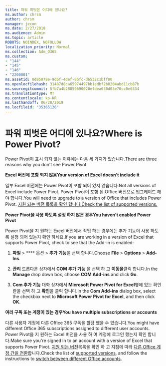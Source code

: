 ```yaml
---
title: 파워 피벗은 어디에 있나요?
ms.author: chrsm
author: chrsm
manager: jecon
ms.date: 2/27/2018
ms.audience: Admin
ms.topic: article
ROBOTS: NOINDEX, NOFOLLOW
localization_priority: Normal
ms.collection: Adm_O365
ms.custom:
- "144"
- "145"
- "146"
- "2200001"
ms.assetid: 0d95078e-9dbf-4def-8bfc-d6532c1bff00
ms.openlocfilehash: 31487d8ca65974497bb1edbf2b0204abd11cb87b
ms.sourcegitcommit: 5fb7a4b28859690020efdea630d03e70cc0e6334
ms.translationtype: MT
ms.contentlocale: ko-KR
ms.lasthandoff: 06/28/2019
ms.locfileid: "35365126"
---
```

# <a name="where-is-power-pivot"></a><span data-ttu-id="4eeb2-102">파워 피벗은 어디에 있나요?</span><span class="sxs-lookup"><span data-stu-id="4eeb2-102">Where is Power Pivot?</span></span>

<span data-ttu-id="4eeb2-103">Power Pivot이 표시 되지 않는 이유에는 다음 세 가지가 있습니다.</span><span class="sxs-lookup"><span data-stu-id="4eeb2-103">There are three reasons why you don't see Power Pivot:</span></span>
  
<span data-ttu-id="4eeb2-104">**Excel 버전에 포함 되지 않음**</span><span class="sxs-lookup"><span data-stu-id="4eeb2-104">**Your version of Excel doesn't include it**</span></span>
  
<span data-ttu-id="4eeb2-105">일부 Excel 버전에는 Power Pivot이 포함 되어 있지 않습니다.</span><span class="sxs-lookup"><span data-stu-id="4eeb2-105">Not all versions of Excel include Power Pivot.</span></span> <span data-ttu-id="4eeb2-106">Power Pivot이 포함 된 Office 버전으로 업그레이드 해야 합니다.</span><span class="sxs-lookup"><span data-stu-id="4eeb2-106">You will need to upgrade to a version of Office that includes Power Pivot.</span></span> [<span data-ttu-id="4eeb2-107">지원 되는 버전 목록을 확인 합니다.</span><span class="sxs-lookup"><span data-stu-id="4eeb2-107">Check the list of supported versions.</span></span>](https://support.office.com/article/aa64e217-4b6e-410b-8337-20b87e1c2a4b.aspx)
  
<span data-ttu-id="4eeb2-108">**Power Pivot을 사용 하도록 설정 하지 않은 경우**</span><span class="sxs-lookup"><span data-stu-id="4eeb2-108">**You haven't enabled Power Pivot**</span></span>
  
<span data-ttu-id="4eeb2-109">Power Pivot을 지 원하는 Excel 버전에서 작업 하는 경우에는 추가 기능이 사용 하도록 설정 되어 있는지 확인 하세요.</span><span class="sxs-lookup"><span data-stu-id="4eeb2-109">If you are working in a version of Excel that supports Power Pivot, check to see that the Add-in is enabled:</span></span>
  
1. <span data-ttu-id="4eeb2-110">**파일** \> \*\*\*\* 옵션 \> **추가 기능**을 선택 합니다.</span><span class="sxs-lookup"><span data-stu-id="4eeb2-110">Choose **File** \> **Options** \> **Add-Ins**.</span></span>

2. <span data-ttu-id="4eeb2-111">**관리** 드롭다운 상자에서 **COM 추가 기능** 을 선택 하 고 **이동을**클릭 합니다.</span><span class="sxs-lookup"><span data-stu-id="4eeb2-111">In the **Manage** drop down box, choose **COM Add-ins** and click **Go**.</span></span>

3. <span data-ttu-id="4eeb2-112">**Com 추가 기능** 대화 상자에서 **Microsoft Power Pivot for Excel**옆에 있는 확인란을 선택 하 고 **확인**을 클릭 합니다.</span><span class="sxs-lookup"><span data-stu-id="4eeb2-112">In the **Com Add-ins** dialog box, select the checkbox next to **Microsoft Power Pivot for Excel**, and then click **OK**.</span></span>

<span data-ttu-id="4eeb2-113">**여러 구독 또는 계정이 있는 경우**</span><span class="sxs-lookup"><span data-stu-id="4eeb2-113">**You have multiple subscriptions or accounts**</span></span>
  
<span data-ttu-id="4eeb2-114">다른 사용자 계정에 다른 Office 365 구독을 할당 했을 수 있습니다.</span><span class="sxs-lookup"><span data-stu-id="4eeb2-114">You might have different Office 365 subscriptions assigned to different user accounts.</span></span> <span data-ttu-id="4eeb2-115">Power Pivot을 지 원하는 Excel 버전을 사용 하 여 계정에 로그인 했는지 확인 합니다.</span><span class="sxs-lookup"><span data-stu-id="4eeb2-115">Make sure you're signed in to an account with a version of Excel that supports Power Pivot.</span></span> <span data-ttu-id="4eeb2-116">[지원 되는 버전](https://support.office.com/article/aa64e217-4b6e-410b-8337-20b87e1c2a4b.aspx)목록을 확인 하 고 지침에 따라 [다른 Office 계정 간을 전환](https://support.office.com/article/b9582171-fd1f-4284-9846-bdd72bb28426.aspx#BKMK_WebSwitchAccounts)합니다.</span><span class="sxs-lookup"><span data-stu-id="4eeb2-116">Check the list of [supported versions](https://support.office.com/article/aa64e217-4b6e-410b-8337-20b87e1c2a4b.aspx), and follow the instructions to [switch between different Office accounts](https://support.office.com/article/b9582171-fd1f-4284-9846-bdd72bb28426.aspx#BKMK_WebSwitchAccounts).</span></span>
